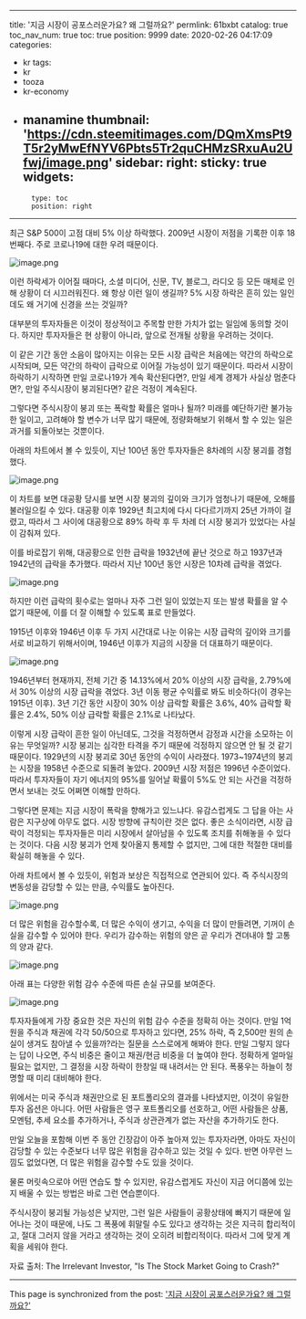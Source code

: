 
---
title: '지금 시장이 공포스러운가요? 왜 그럴까요?'
permlink: 61bxbt
catalog: true
toc_nav_num: true
toc: true
position: 9999
date: 2020-02-26 04:17:09
categories:
- kr
tags:
- kr
- tooza
- kr-economy
- manamine
thumbnail: 'https://cdn.steemitimages.com/DQmXmsPt9T5r2yMwEfNYV6Pbts5Tr2quCHMzSRxuAu2Ufwj/image.png'
sidebar:
    right:
        sticky: true
widgets:
    -
        type: toc
        position: right
---


최근 S&P 500이 고점 대비 5% 이상 하락했다. 2009년 시장이 저점을 기록한 이후 18번째다. 주로 코로나19에 대한 우려 때문이다.



![image.png](https://cdn.steemitimages.com/DQmXmsPt9T5r2yMwEfNYV6Pbts5Tr2quCHMzSRxuAu2Ufwj/image.png)



이런 하락세가 이어질 때마다, 소셜 미디어, 신문, TV, 블로그, 라디오 등 모든 매체로 인해 상황이 더 시끄러워진다. 왜 항상 이런 일이 생길까? 5% 시장 하락은 흔히 있는 일인데도 왜 거기에 신경을 쓰는 것일까?


대부분의 투자자들은 이것이 정상적이고 주목할 만한 가치가 없는 일임에 동의할 것이다. 하지만 투자자들은 현 상황이 아니라, 앞으로 전개될 상황을 우려하는 것이다.


이 같은 기간 동안 소음이 많아지는 이유는 모든 시장 급락은 처음에는 약간의 하락으로 시작되며, 모든 약간의 하락이 급락으로 이어질 가능성이 있기 때문이다. 따라서 시장이 하락하기 시작하면 만일 코로나19가 계속 확산된다면?, 만일 세계 경제가 사실상 멈춘다면?, 만일 주식시장이 붕괴된다면? 같은 걱정이 계속된다.


그렇다면 주식시장이 붕괴 또는 폭락할 확률은 얼마나 될까? 미래를 예단하기란 불가능한 일이고, 고려해야 할 변수가 너무 많기 때문에, 정량화해보기 위해서 할 수 있는 일은 과거를 되돌아보는 것뿐이다.


아래의 차트에서 볼 수 있듯이, 지난 100년 동안 투자자들은 8차례의 시장 붕괴를 경험했다.



![image.png](https://cdn.steemitimages.com/DQmNT8TbXa1TQurodU3UWbrog3ckQFaaeGFMh3mcSHb9Jbt/image.png)



이 차트를 보면 대공황 당시를 보면 시장 붕괴의 깊이와 크기가 엄청나기 때문에, 오해를 불러일으킬 수 있다. 대공황 이후 1929년 최고치에 다시 다다르기까지 25년 가까이 걸렸고, 따라서 그 사이에 대공황으로 89% 하락 후 두 차례 더 시장 붕괴가 있었다는 사실이 감춰져 있다.


이를 바로잡기 위해, 대공황으로 인한 급락을 1932년에 끝난 것으로 하고 1937년과 1942년의 급락을 추가했다. 따라서 지난 100년 동안 시장은 10차례 급락을 겪었다.



![image.png](https://cdn.steemitimages.com/DQmUiqBbvNfJ7SuC26C1KHfb4boJZnd1piXLN7VPCdi5pyq/image.png)



하지만 이런 급락의 횟수로는 얼마나 자주 그런 일이 있었는지 또는 발생 확률을 알 수 없기 때문에, 이를 더 잘 이해할 수 있도록 표로 만들었다.


1915년 이후와 1946년 이후 두 가지 시간대로 나눈 이유는 시장 급락의 깊이와 크기를 서로 비교하기 위해서이며, 1946년 이후가 지금의 시장을 더 대표하기 때문이다.



![image.png](https://cdn.steemitimages.com/DQmXnUiUX5usi3bqxEq37NTRv3c2GV1epfXCXj7mdnzgCAs/image.png)



1946년부터 현재까지, 전체 기간 중 14.13%에서 20% 이상의 시장 급락을, 2.79%에서 30% 이상의 시장 급락을 겪었다. 3년 이동 평균 수익률로 봐도 비슷하다(이 경우는 1915년 이후). 3년 기간 동안 시장이 30% 이상 급락할 확률은 3.6%, 40% 급락할 확률은 2.4%, 50% 이상 급락할 확률은 2.1%로 나타났다.


이렇게 시장 급락이 흔한 일이 아닌데도, 그것을 걱정하면서 감정과 시간을 소모하는 이유는 무엇일까? 시장 붕괴는 심각한 타격을 주기 때문에 걱정하지 않으면 안 될 것 같기 때문이다. 1929년의 시장 붕괴로 30년 동안의 수익이 사라졌다. 1973~1974년의 붕괴는 시장을 1958년 수준으로 되돌려 놓았다. 2009년 시장 저점은 1996년 수준이었다. 따라서 투자자들이 자기 에너지의 95%를 일어날 확률이 5%도 안 되는 사건을 걱정하면서 보내는 것도 어쩌면 이해할 만하다.


그렇다면 문제는 지금 시장이 폭락을 향해가고 있느냐다. 유감스럽게도 그 답을 아는 사람은 지구상에 아무도 없다. 시장 방향에 규칙이란 것은 없다. 좋은 소식이라면, 시장 급락이 걱정되는 투자자들은 미리 시장에서 살아남을 수 있도록 조치를 취해놓을 수 있다는 것이다. 다음 시장 붕괴가 언제 찾아올지 통제할 수 없지만, 그에 대한 적절한 대비를 확실히 해놓을 수 있다.


아래 차트에서 볼 수 있듯이, 위험과 보상은 직접적으로 연관되어 있다. 즉 주식시장의 변동성을 감당할 수 있는 만큼, 수익률도 높아진다.



![image.png](https://cdn.steemitimages.com/DQmQL6SCZmseN7nbdr1ZNVtsPCY4oXwPoWdpDetpwAxeN71/image.png)



더 많은 위험을 감수할수록, 더 많은 수익이 생기고, 수익을 더 많이 만들려면, 기꺼이 손실을 감수할 수 있어야 한다. 우리가 감수하는 위험의 양은 곧 우리가 견뎌내야 할 고통의 양과 같다.



![image.png](https://cdn.steemitimages.com/DQmQL6SCZmseN7nbdr1ZNVtsPCY4oXwPoWdpDetpwAxeN71/image.png)



아래 표는 다양한 위험 감수 수준에 따른 손실 규모를 보여준다.


![image.png](https://cdn.steemitimages.com/DQmWM5Mc56pyJoDxaGUvpMMkbBWgKdrXfhrUwrpxTM5SBpm/image.png)



투자자들에게 가장 중요한 것은 자신의 위험 감수 수준을 정확히 아는 것이다. 만일 1억 원을 주식과 채권에 각각 50/50으로 투자하고 있다면, 25% 하락, 즉 2,500만 원의 손실이 생겨도 참아낼 수 있을까?라는 질문을 스스로에게 해봐야 한다. 만일 그렇지 않다는 답이 나오면, 주식 비중은 줄이고 채권/현금 비중을 더 높여야 한다. 정확하게 얼마일 필요는 없지만, 그 결정을 시장 하락이 한창일 때 내려서는 안 된다. 폭풍우는 하늘이 청명할 때 미리 대비해야 한다.


위에서는 미국 주식과 채권만으로 된 포트폴리오의 결과를 나타냈지만, 이것이 유일한 투자 옵션은 아니다. 어떤 사람들은 영구 포트폴리오를 선호하고, 어떤 사람들은 상품, 모멘텀, 추세 요소를 추가하거나, 주식과 상관관계가 없는 자산을 추가하기도 한다.


만일 오늘을 포함해 이번 주 동안 긴장감이 아주 높아져 있는 투자자라면, 아마도 자신이 감당할 수 있는 수준보다 너무 많은 위험을 감수하고 있는 것일 수 있다. 반면 아무런 느낌도 없었다면, 더 많은 위험을 감수할 수도 있을 것이다.


물론 머릿속으로야 어떤 연습도 할 수 있지만, 유감스럽게도 자신이 지금 어디쯤에 있는지 배울 수 있는 방법은 바로 그런 연습뿐이다.


주식시장이 붕괴될 가능성은 낮지만, 그런 일은 사람들이 공황상태에 빠지기 때문에 일어나는 것이 때문에, 나도 그 폭풍에 휘말릴 수도 있다고 생각하는 것은 지극히 합리적이고, 절대 그러지 않을 거라고 생각하는 것이 오히려 비합리적이다. 따라서 그에 맞게 계획을 세워야 한다.


자료 출처: The Irrelevant Investor, "Is The Stock Market Going to Crash?"

- - -

This page is synchronized from the post: ['지금 시장이 공포스러운가요? 왜 그럴까요?'](https://steemit.com/@pius.pius/61bxbt)
